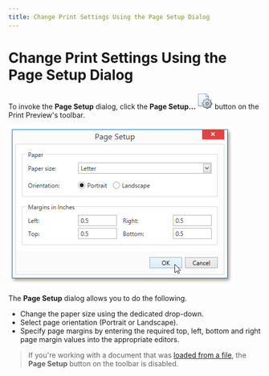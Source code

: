 ```yaml
---
title: Change Print Settings Using the Page Setup Dialog
---
```

# Change Print Settings Using the Page Setup Dialog
To invoke the **Page Setup** dialog, click the **Page Setup...** ![WPFDesigner_PreviewToolbar_PageSetup](../../../../images/Img120174.png) button on the Print Preview's toolbar.

![EUD_WpfPrintPreview_PageSetupDialog](../../../../images/Img124038.png)

The **Page Setup** dialog allows you to do the following.
* Change the paper size using the dedicated drop-down.
* Select page orientation (Portrait or Landscape).
* Specify page margins by entering the required top, left, bottom and right page margin values into the appropriate editors.

> If you're working with a document that was [loaded from a file](../../../../../interface-elements-for-desktop/articles/print-preview/print-preview-for-wpf/file-management/load-a-print-preview-from-a-file.md), the **Page Setup** button on the toolbar is disabled.
